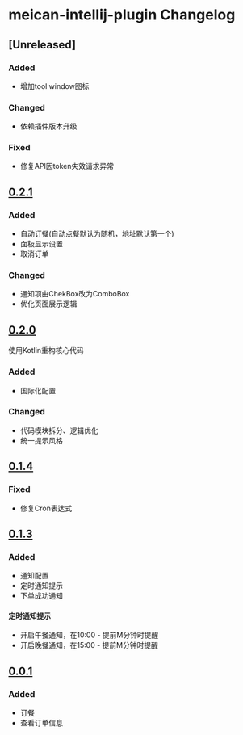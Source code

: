 <!-- Keep a Changelog guide -> https://keepachangelog.com -->

# meican-intellij-plugin Changelog

## [Unreleased]
### Added

- 增加tool window图标

### Changed

- 依赖插件版本升级

### Fixed

- 修复API因token失效请求异常

## [0.2.1](https://github.com/motui/meican-intellij-plugin/releases/tag/v0.2.1)

### Added

- 自动订餐(自动点餐默认为随机，地址默认第一个)
- 面板显示设置
- 取消订单

### Changed

- 通知项由ChekBox改为ComboBox
- 优化页面展示逻辑

## [0.2.0](https://github.com/motui/meican-intellij-plugin/releases/tag/v0.2.0)

使用Kotlin重构核心代码

### Added

- 国际化配置

### Changed

- 代码模块拆分、逻辑优化
- 统一提示风格

## [0.1.4](https://github.com/motui/meican-intellij-plugin/releases/tag/v0.1.4)

### Fixed

- 修复Cron表达式

## [0.1.3](https://github.com/motui/meican-intellij-plugin/releases/tag/v0.1.3)

### Added

- 通知配置
- 定时通知提示
- 下单成功通知

#### 定时通知提示

- 开启午餐通知，在10:00 - 提前M分钟时提醒
- 开启晚餐通知，在15:00 - 提前M分钟时提醒

## [0.0.1](https://github.com/motui/meican-intellij-plugin/releases/tag/v0.0.1)

### Added

- 订餐
- 查看订单信息
